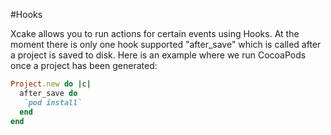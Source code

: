 #Hooks

Xcake allows you to run actions for certain events using Hooks. At the moment
there is only one hook supported "after_save" which is called after a project is
saved to disk. Here is an example where we run CocoaPods once a project has been
generated:

```ruby
Project.new do |c|
  after_save do
   `pod install`
  end
end
```

